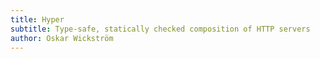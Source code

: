 ```yaml
---
title: Hyper
subtitle: Type-safe, statically checked composition of HTTP servers
author: Oskar Wickström
---
```

